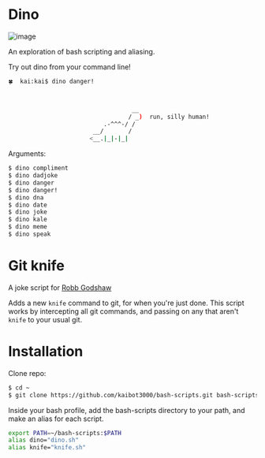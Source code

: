 # Dino

![image](dino-compliment.png)

An exploration of bash scripting and aliasing. 

Try out dino from your command line!

```sh
🍀  kai:kai$ dino danger!



                                   __  
                                  / _)  run, silly human!
                           .-^^^-/ /  
                        __/       /  
                       <__.|_|-|_|  
```

Arguments:
```sh
$ dino compliment
$ dino dadjoke
$ dino danger
$ dino danger!
$ dino dna
$ dino date
$ dino joke
$ dino kale
$ dino meme
$ dino speak
```
# Git knife

A joke script for [Robb Godshaw](http://robb.cc/Art)

Adds a new `knife` command to git, for when you're just done.
This script works by intercepting all git commands, and passing on any that aren't `knife` to your usual git.

# Installation

Clone repo:
```sh
$ cd ~
$ git clone https://github.com/kaibot3000/bash-scripts.git bash-scripts
```

Inside your bash profile, add the bash-scripts directory to your path, and make an alias for each script.
```sh
export PATH=~/bash-scripts:$PATH
alias dino="dino.sh"
alias knife="knife.sh"
```
